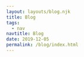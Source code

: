 ```yaml
---
layout: layouts/blog.njk
title: Blog
tags:
  - nav
navtitle: Blog
date: 2019-12-05
permalink: /blog/index.html
---
```

